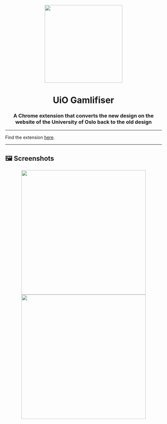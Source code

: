 
<p align="center">
  <img src="https://github.com/lukamo1996/UiOGamlifiser/assets/52632596/b88a82f0-63ba-43f8-b350-ab294bad5ae6" width="250">
  <h1 align="center">UiO Gamlifiser</h1>
  <h3 align="center">A Chrome extension that converts the new design on the website of the University of Oslo back to the old design</h3>
</p>

---

Find the extension [here](https://chrome.google.com/webstore/detail/uio-gamlifiser/fdaohkngabpiaegbfkoagajecddeclbi).

---

## 🖼️ Screenshots

<p align="center">
  <img src="https://github.com/lukamo1996/UiOGamlifiser/assets/52632596/aa8443a6-f2eb-4faa-94c8-78736f14d431" width="400px" height="400px" >
  <img src="https://github.com/lukamo1996/UiOGamlifiser/assets/52632596/5b053daf-03c0-494c-b0a2-49a8b2937fc6" width="400px" height="400px">
</p>
